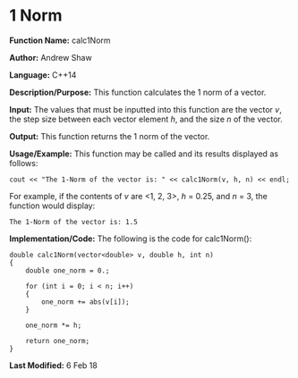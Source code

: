 # 1 Norm

**Function Name:** calc1Norm

**Author:** Andrew Shaw

**Language:** C++14

**Description/Purpose:** This function calculates the 1 norm of a vector.

**Input:** The values that must be inputted into this function are the vector *v*, the step size between each vector element *h*, and the size *n* of the vector.

**Output:** This function returns the 1 norm of the vector.

**Usage/Example:** This function may be called and its results displayed as follows:
~~~~
cout << "The 1-Norm of the vector is: " << calc1Norm(v, h, n) << endl;
~~~~
For example, if the contents of *v* are <1, 2, 3>, *h* = 0.25, and *n* = 3, the function would display:
~~~~
The 1-Norm of the vector is: 1.5
~~~~
**Implementation/Code:** The following is the code for calc1Norm():
~~~~
double calc1Norm(vector<double> v, double h, int n)
{
	double one_norm = 0.;

	for (int i = 0; i < n; i++)
	{
		one_norm += abs(v[i]);
	}

	one_norm *= h;

	return one_norm;
}
~~~~
**Last Modified:** 6 Feb 18
